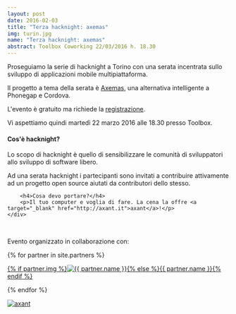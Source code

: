 ```yaml
---
layout: post
date: 2016-02-03
title: "Terza hacknight: axemas"
img: turin.jpg
name: "Terza hacknight: axemas"
abstract: Toolbox Coworking 22/03/2016 h. 18.30
---
```


<div class="row">
    <div class="col-lg-12">
        <p>Proseguiamo la serie di hacknight a Torino con una serata incentrata sullo sviluppo di applicazioni mobile multipiattaforma.</p>
        <p>Il progetto a tema della serata è <a target="_blank" href="http://axemas.axantlabs.com/">Axemas</a>, una alternativa intelligente a Phonegap e Cordova.</p>
        <p>L'evento è gratuito ma richiede la <a target="_blank" href="https://www.eventbrite.com/e/biglietti-torino-hacknight-axemas-22659967573?aff=es2">registrazione</a>.</p>
        <p>Vi aspettiamo quindi martedì 22 marzo 2016 alle 18.30 presso Toolbox.</p>
    </div>
</div>

<div class="row">
    <div class="col-lg-12">
        <h4>Cos'è hacknight?</h4>
        <p>Lo scopo di hacknight è quello di sensibilizzare le comunità di sviluppatori allo sviluppo di software libero.</p>
        <p>Ad una serata hacknight i partecipanti sono invitati a contribuire attivamente ad un progetto open source aiutati da contributori dello stesso.</p>

        <h4>Cosa devo portare?</h4>
        <p>Il tuo computer e voglia di fare. La cena la offre <a target="_blank" href="http://axant.it">axant</a>!</p>
    </div>
</div>

<div class="row">
    <div class="col-lg-12">
        <p><br></p>
        <p>Evento organizzato in collaborazione con:</p>
        {% for partner in site.partners %}
            <p><a href="{{ partner.url }}" target="_blank">{% if partner.img %}<img src="{{ partner.img }}" alt="{{ partner.name }}">{% else %}{{ partner.name }}{% endif %}</a></p>
        {% endfor %}
        <p><a href="http://axant.it" target="_blank"><img src="https://cdn.evbuc.com/eventlogos/30850503/rsz1rszschermata20160307alle190413.png" alt="axant"></a></p>
    </div>
</div>
